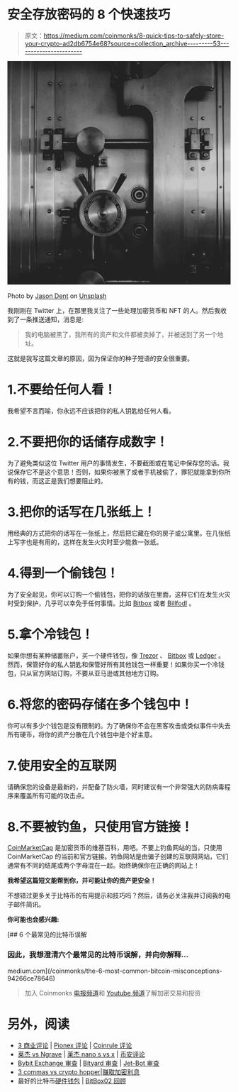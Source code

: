 # 安全存放密码的 8 个快速技巧

> 原文：<https://medium.com/coinmonks/8-quick-tips-to-safely-store-your-crypto-ad2db6754e68?source=collection_archive---------53----------------------->

![](img/7d5079f3121682d2d32b644a18a12de9.png)

Photo by [Jason Dent](https://unsplash.com/@jdent?utm_source=medium&utm_medium=referral) on [Unsplash](https://unsplash.com?utm_source=medium&utm_medium=referral)

我刚刚在 Twitter 上，在那里我关注了一些处理加密货币和 NFT 的人。然后我收到了一条推送通知，消息是:

> 我的电脑被黑了，我所有的资产和文件都被卖掉了，并被送到了另一个地址。

这就是我写这篇文章的原因，因为保证你的种子短语的安全很重要。

# 1.不要给任何人看！

我希望不言而喻，你永远不应该把你的私人钥匙给任何人看。

# 2.不要把你的话储存成数字！

为了避免类似这位 Twitter 用户的事情发生，不要截图或在笔记中保存您的话。我说保存它不是这个意思！否则，如果你被黑了或者手机被偷了，罪犯就能拿到你所有的钱，而这正是我们想要阻止的。

# 3.把你的话写在几张纸上！

用经典的方式把你的话写在一张纸上，然后把它藏在你的房子或公寓里。在几张纸上写字也是有用的，这样在发生火灾时至少能救一张纸。

# 4.得到一个偷钱包！

为了安全起见，你可以订购一个偷钱包，把你的话放在里面，这样它们在发生火灾时受到保护，几乎可以幸免于任何事情。比如 [Bitbox](https://shiftcrypto.ch/steelwallet/) 或者 [Billfodl](https://privacypros.io/products/multishard/) 。

# 5.拿个冷钱包！

如果你想有某种储蓄账户，买一个硬件钱包，像 [Trezor](https://trezor.io/) 、 [Bitbox](https://shiftcrypto.ch/bitbox02/?ref=eHpu4OD2Tc) 或 [Ledger](https://www.ledger.com/) 。然而，保管好你的私人钥匙和保管好所有其他钱包一样重要！如果你买一个冷钱包，只从官方网站订购，不要从亚马逊或其他地方订购。

# 6.将您的密码存储在多个钱包中！

你可以有多少个钱包是没有限制的。为了确保你不会在黑客攻击或类似事件中失去所有硬币，将你的资产分散在几个钱包中是个好主意。

# 7.使用安全的互联网

请确保您的设备是最新的，并配备了防火墙，同时建议有一个非常强大的防病毒程序来覆盖所有可能的攻击点。

# 8.不要被钓鱼，只使用官方链接！

[CoinMarketCap](https://coinmarketcap.com/) 是加密货币的维基百科，用吧。不要上钓鱼网站的当，只使用 CoinMarketCap 的当前和官方链接。钓鱼网站是由骗子创建的互联网网站，它们通常有不同的结尾或两个字母混在一起。始终确保你在正确的网站上！

**我希望这篇短文能帮到你，并可能让你的资产更安全！**

不想错过更多关于比特币的有用提示和技巧吗？然后，请务必关注我并订阅我的电子邮件简讯。

**你可能也会感兴趣:**

[](/coinmonks/the-6-most-common-bitcoin-misconceptions-94266ce78646) [## 6 个最常见的比特币误解

### 因此，我想澄清六个最常见的比特币误解，并向你解释…

medium.com](/coinmonks/the-6-most-common-bitcoin-misconceptions-94266ce78646) 

> 加入 Coinmonks [电报频道](https://t.me/coincodecap)和 [Youtube 频道](https://www.youtube.com/c/coinmonks/videos)了解加密交易和投资

# 另外，阅读

*   [3 商业评论](/coinmonks/3commas-review-an-excellent-crypto-trading-bot-2020-1313a58bec92) | [Pionex 评论](https://coincodecap.com/pionex-review-exchange-with-crypto-trading-bot) | [Coinrule 评论](/coinmonks/coinrule-review-2021-a-beginner-friendly-crypto-trading-bot-daf0504848ba)
*   [莱杰 vs Ngrave](/coinmonks/ledger-vs-ngrave-zero-7e40f0c1d694) | [莱杰 nano s vs x](/coinmonks/ledger-nano-s-vs-x-battery-hardware-price-storage-59a6663fe3b0) | [币安评论](/coinmonks/binance-review-ee10d3bf3b6e)
*   [Bybit Exchange 审查](/coinmonks/bybit-exchange-review-dbd570019b71) | [Bityard 审查](https://coincodecap.com/bityard-reivew) | [Jet-Bot 审查](https://coincodecap.com/jet-bot-review)
*   [3 commas vs crypto hopper](/coinmonks/3commas-vs-pionex-vs-cryptohopper-best-crypto-bot-6a98d2baa203)|[赚取加密利息](/coinmonks/earn-crypto-interest-b10b810fdda3)
*   最好的比特币[硬件钱包](/coinmonks/hardware-wallets-dfa1211730c6) | [BitBox02 回顾](/coinmonks/bitbox02-review-your-swiss-bitcoin-hardware-wallet-c36c88fff29)